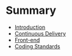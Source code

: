 # Summary

* [Introduction](README.md)
* [Continuous Delivery](chapter1.md)
* [Front-end](front-end.md)
* [Coding Standards](coding-standards.md)

